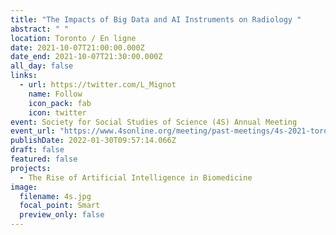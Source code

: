 ```yaml
---
title: "The Impacts of Big Data and AI Instruments on Radiology "
abstract: " "
location: Toronto / En ligne
date: 2021-10-07T21:00:00.000Z
date_end: 2021-10-07T21:30:00.000Z
all_day: false
links:
  - url: https://twitter.com/L_Mignot
    name: Follow
    icon_pack: fab
    icon: twitter
event: Society for Social Studies of Science (4S) Annual Meeting
event_url: "https://www.4sonline.org/meeting/past-meetings/4s-2021-toronto/ "
publishDate: 2022-01-30T09:57:14.066Z
draft: false
featured: false
projects:
  - The Rise of Artificial Intelligence in Biomedicine
image:
  filename: 4s.jpg
  focal_point: Smart
  preview_only: false
---
```

